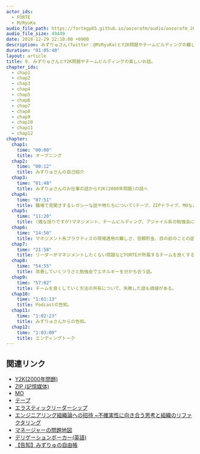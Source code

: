```yaml
---
actor_ids:
  - FORTE
  - MzRyuKa
audio_file_path: https://fortegp05.github.io/aozorafm/audio/aozorafm_20181229_01.mp3
audio_file_size: 49449
date: 2018-12-29 22:10:00 +0900
description: みずりゅさん(Twitter：@MzRyuKa)とY2K問題やチームビルディングの難しさについて楽しく語りました。
duration: "01:05:40"
layout: article
title: 9. みずりゅさんとY2K問題やチームビルディングの楽しいお話。
chapter_ids:
  - chap1
  - chap2
  - chap3
  - chap4
  - chap5
  - chap6
  - chap7
  - chap8
  - chap9
  - chap10
  - chap11
  - chap12
chapter:
  chap1:
    time: "00:00"
    title: オープニング
  chap2:
    time: "00:12"
    title: みずりゅさんの自己紹介
  chap3:
    time: "01:48"
    title: みずりゅさんのお仕事の話からY2K(2000年問題)の話へ
  chap4:
    time: "07:51"
    title: 職場で見聞きするレガシーな話や物たちについて(テープ、ZIPドライブ、MOなど…)
  chap5:
    time: "11:20"
    title: (雑な括りですが)マネジメント、チームビルディング、アジャイル系の勉強会について
  chap6:
    time: "14:50"
    title: マネジメント系プラクティスの現場適用の難しさ、信頼貯金、目の前のことの話などについて
  chap7:
    time: "21:58"
    title: リーダーがマネジメントしたくない問題などFORTEが所属するチームを良くするためには?
  chap8:
    time: "54:55"
    title: 改善していくツラさと勉強会でエネルギーを分かち合う話。
  chap9:
    time: "57:02"
    title: チームを良くしていく方法の共有について、失敗した話も価値がある。
  chap10:
    time: "1:01:13"
    title: Podcastの告知。
  chap11:
    time: "1:02:23"
    title: みずりゅさんからの告知。
  chap12:
    time: "1:03:00"
    title: エンディングトーク
---
```


## 関連リンク
- [Y2K(2000年問題)](https://ja.wikipedia.org/wiki/2000%E5%B9%B4%E5%95%8F%E9%A1%8C)
- [ZIP (記憶媒体)](https://ja.wikipedia.org/wiki/ZIP_(%E8%A8%98%E6%86%B6%E5%AA%92%E4%BD%93))
- [MO](https://ja.wikipedia.org/wiki/%E5%85%89%E7%A3%81%E6%B0%97%E3%83%87%E3%82%A3%E3%82%B9%E3%82%AF)
- [テープ](https://ja.wikipedia.org/wiki/%E7%A3%81%E6%B0%97%E3%83%86%E3%83%BC%E3%83%97#%E3%82%B3%E3%83%B3%E3%83%94%E3%83%A5%E3%83%BC%E3%82%BF%E7%94%A8)
- [エラスティックリーダーシップ](https://www.oreilly.co.jp/books/9784873118024/)
- [エンジニアリング組織論への招待 ~不確実性に向き合う思考と組織のリファクタリング](https://www.amazon.co.jp/%E3%82%A8%E3%83%B3%E3%82%B8%E3%83%8B%E3%82%A2%E3%83%AA%E3%83%B3%E3%82%B0%E7%B5%84%E7%B9%94%E8%AB%96%E3%81%B8%E3%81%AE%E6%8B%9B%E5%BE%85-%E4%B8%8D%E7%A2%BA%E5%AE%9F%E6%80%A7%E3%81%AB%E5%90%91%E3%81%8D%E5%90%88%E3%81%86%E6%80%9D%E8%80%83%E3%81%A8%E7%B5%84%E7%B9%94%E3%81%AE%E3%83%AA%E3%83%95%E3%82%A1%E3%82%AF%E3%82%BF%E3%83%AA%E3%83%B3%E3%82%B0-%E5%BA%83%E6%9C%A8-%E5%A4%A7%E5%9C%B0/dp/4774196053)
- [マネージャーの問題地図](https://www.amazon.co.jp/%E3%83%9E%E3%83%8D%E3%83%BC%E3%82%B8%E3%83%A3%E3%83%BC%E3%81%AE%E5%95%8F%E9%A1%8C%E5%9C%B0%E5%9B%B3-%E3%80%8C%E3%81%A7%E3%80%81%E3%81%A9%E3%81%93%E3%81%8B%E3%82%89%E5%A4%89%E3%81%88%E3%82%8B-%E3%80%8D%E3%81%82%E3%82%8C%E3%82%82%E3%81%93%E3%82%8C%E3%82%82%E3%81%A7%E3%80%81%E3%81%A6%E3%82%93%E3%82%84%E3%82%8F%E3%82%93%E3%82%84%E3%81%AA%E7%8F%BE%E5%A0%B4%E3%81%AE%E3%83%9E%E3%83%8D%E3%82%B8%E3%83%A1%E3%83%B3%E3%83%88-%E6%B2%A2%E6%B8%A1-%E3%81%82%E3%81%BE%E3%81%AD/dp/4774198749)
- [デリゲーションポーカー(英語)](https://management30.com/product/delegation-poker/)
- [【告知】みずりゅの自由帳](https://mzryuka.hatenablog.jp/)
